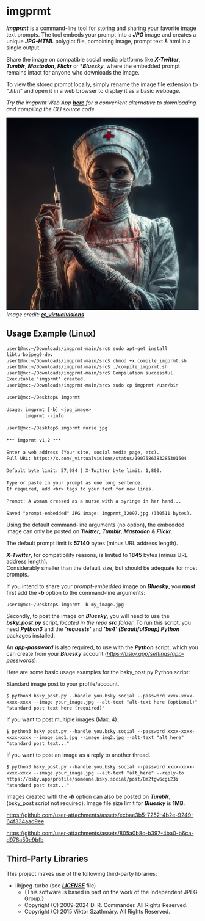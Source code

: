 # imgprmt

***imgprmt*** is a command-line tool for storing and sharing your favorite image text prompts. The tool embeds your prompt into a ***JPG*** image and creates a unique ***JPG-HTML*** polyglot file, combining image, prompt text & html in a single output.  

Share the image on compatible social media platforms like ***X-Twitter***, ***Tumblr***, ***Mastodon***, ***Flickr*** or ****Bluesky***, where the embedded prompt remains intact for anyone who downloads the image.  

To view the stored prompt locally, simply rename the image file extension to "*.htm*" and open it in a web browser to display it as a basic webpage.

*Try the imgprmt Web App [***here***](https://cleasbycode.co.uk/imgprmt/app/) for a convenient alternative to downloading and compiling the CLI source code.*

![Demo Image](https://github.com/CleasbyCode/imgprmt/blob/main/demo_image/imgprmt_55784.jpg)  
*Image credit: [***@_virtualvisions***](https://x.com/_virtualvisions/status/1907586383285301504)*  

## Usage Example (Linux)

```console
user1@mx:~/Downloads/imgprmt-main/src$ sudo apt-get install libturbojpeg0-dev
user1@mx:~/Downloads/imgprmt-main/src$ chmod +x compile_imgprmt.sh
user1@mx:~/Downloads/imgprmt-main/src$ ./compile_imgprmt.sh
user1@mx:~/Downloads/imgprmt-main/src$ Compilation successful. Executable 'imgprmt' created.
user1@mx:~/Downloads/imgprmt-main/src$ sudo cp imgprmt /usr/bin

user1@mx:~/Desktop$ imgprmt 

Usage: imgprmt [-b] <jpg_image> 
       imgprmt --info

user1@mx:~/Desktop$ imgprmt nurse.jpg

*** imgprmt v1.2 ***

Enter a web address (Your site, social media page, etc).
Full URL: https://x.com/_virtualvisions/status/1907586383285301504

Default byte limit: 57,084 | X-Twitter byte limit: 1,800.

Type or paste in your prompt as one long sentence.
If required, add <br> tags to your text for new lines.

Prompt: A woman dressed as a nurse with a syringe in her hand...

Saved "prompt-embedded" JPG image: imgprmt_32097.jpg (330511 bytes).

```
Using the default command-line arguments (no option), the embedded image can only be posted on ***Twitter***, ***Tumblr***, ***Mastodon*** & ***Flickr***.  

The default prompt limit is **57140** bytes (minus URL address length).
		
***X-Twitter***, for compatibility reasons, is limited to **1845** bytes (minus URL address length).  
Considerably smaller than the default size, but should be adequate for most prompts.

If you intend to share your *prompt-embedded* image on ***Bluesky***, you ***must*** first add the ***-b*** option to the command-line arguments:  

```console
user1@mx:~/Desktop$ imgprmt -b my_image.jpg
```
Secondly, to post the image on ***Bluesky***, you will need to use the ***bsky_post.py*** script, *located in the repo ***src*** folder*. To run this script, you need ***Python3*** and the ***'requests'*** and ***'bs4' (BeautifulSoup) Python*** packages installed.  

An ***app-password*** is also required, to use with the ***Python*** script, which you can create from your ***Bluesky*** account (*https://bsky.app/settings/app-passwords*).  

Here are some basic usage examples for the bsky_post.py Python script:  

Standard image post to your profile/account.

```console
$ python3 bsky_post.py --handle you.bsky.social --password xxxx-xxxx-xxxx-xxxx --image your_image.jpg --alt-text "alt-text here (optional)" "standard post text here (required)"
```
If you want to post multiple images (Max. 4).  

```console
$ python3 bsky_post.py --handle you.bsky.social --password xxxx-xxxx-xxxx-xxxx --image img1.jpg --image img2.jpg --alt-text "alt_here" "standard post text..."
```
If you want to post an image as a reply to another thread.  

```console
$ python3 bsky_post.py --handle you.bsky.social --password xxxx-xxxx-xxxx-xxxx --image your_image.jpg --alt-text "alt_here" --reply-to https://bsky.app/profile/someone.bsky.social/post/8m2tgw6cgi23i "standard post text..."
```

Images created with the ***-b*** option can also be posted on ***Tumblr***, (bsky_post script not required).
Image file size limit for ***Bluesky*** is **1MB**.  

https://github.com/user-attachments/assets/ecbae3b5-7252-4b2e-9249-64f334aad9ee

https://github.com/user-attachments/assets/805a0b8c-b397-4ba0-b6ca-d978a50e9bfb

## Third-Party Libraries

This project makes use of the following third-party libraries:

- libjpeg-turbo (see [***LICENSE***](https://github.com/libjpeg-turbo/libjpeg-turbo/blob/main/LICENSE.md) file)  
  - {This software is based in part on the work of the Independent JPEG Group.}
  - Copyright (C) 2009-2024 D. R. Commander. All Rights Reserved.
  - Copyright (C) 2015 Viktor Szathmáry. All Rights Reserved.
    
##
